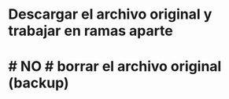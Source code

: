 # Descargar el archivo original y trabajar en ramas aparte
# # NO # borrar el archivo original (backup)
